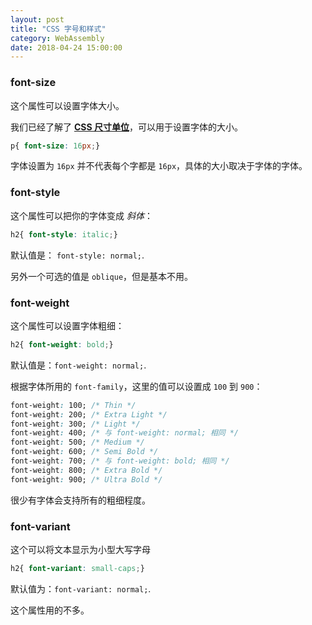 ```yaml
---
layout: post
title: "CSS 字号和样式"
category: WebAssembly
date: 2018-04-24 15:00:00
---
```



### font-size

这个属性可以设置字体大小。

我们已经了解了 **[CSS 尺寸单位](/css-size-units.html)**，可以用于设置字体的大小。

```css
p{ font-size: 16px;}
```

字体设置为 `16px` 并不代表每个字都是 `16px`，具体的大小取决于字体的字体。

### font-style

这个属性可以把你的字体变成 _斜体_：

```css
h2{ font-style: italic;}
```

默认值是： `font-style: normal;`.

另外一个可选的值是 `oblique`，但是基本不用。

### font-weight

这个属性可以设置字体粗细：


```css
h2{ font-weight: bold;}
```

默认值是：`font-weight: normal;`.


根据字体所用的 `font-family`，这里的值可以设置成 `100` 到 `900`：

```css
font-weight: 100; /* Thin */
font-weight: 200; /* Extra Light */
font-weight: 300; /* Light */
font-weight: 400; /* 与 font-weight: normal; 相同 */
font-weight: 500; /* Medium */
font-weight: 600; /* Semi Bold */
font-weight: 700; /* 与 font-weight: bold; 相同 */
font-weight: 800; /* Extra Bold */
font-weight: 900; /* Ultra Bold */
```


很少有字体会支持所有的粗细程度。


### font-variant

这个可以将文本显示为小型大写字母

```css
h2{ font-variant: small-caps;}
```

默认值为：`font-variant: normal;`.

这个属性用的不多。